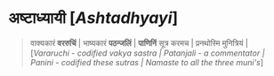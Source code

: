 # अष्टाध्यायी [*Ashtadhyayi*]

> वाक्यकारं **वररुचिं** | भाष्यकारं **पठन्जलिं** | **पाणिनिं** सूत्र करमच | प्रनथोस्मि मुनित्रियं |<br>
> [*Vararuchi - codified vakya sastra |  Patanjali - a commentator | Panini - codified these sutras | Namaste to all the three muni's*]
